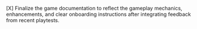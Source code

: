 [X] Finalize the game documentation to reflect the gameplay mechanics, enhancements, and clear onboarding instructions after integrating feedback from recent playtests.